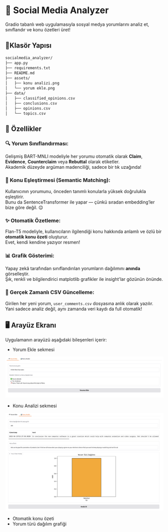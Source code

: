 # 🧠 Social Media Analyzer

Gradio tabanlı web uygulamasıyla sosyal medya yorumlarını analiz et, sınıflandır ve konu özetleri üret!

## 📂Klasör Yapısı

```
socialmedia_analyzer/
├── app.py
├── requirements.txt
├── README.md
├── assets/
│   ├── konu analizi.png
│   └── yorum ekle.png
├── data/
│   ├── classified_opinions.csv
│   ├── conclusions.csv
│   ├── opinions.csv
│   └── topics.csv
```

## 🚀 Özellikler

### 🔍 Yorum Sınıflandırması:
  Gelişmiş BART-MNLI modeliyle her yorumu otomatik olarak **Claim**, **Evidence**, **Counterclaim** veya **Rebuttal** olarak etiketler.  
  Akademik düzeyde argüman madenciliği, sadece bir tık uzağında!

### 🧠 Konu Eşleştirmesi (Semantic Matching):
  Kullanıcının yorumunu, önceden tanımlı konularla yüksek doğrulukla eşleştirir.  
  Bunu da SentenceTransformer ile yapar — çünkü sıradan embedding’ler bize göre değil. 😌

### ✨ Otomatik Özetleme:
  Flan-T5 modeliyle, kullanıcıların ilgilendiği konu hakkında anlamlı ve özlü bir **otomatik konu özeti** oluşturur.  
  Evet, kendi kendine yazıyor resmen!

### 📊 Grafik Gösterimi:
  Yapay zekâ tarafından sınıflandırılan yorumların dağılımını **anında** görselleştir.  
  Şık, renkli ve bilgilendirici matplotlib grafikler ile insight'lar gözünün önünde.

### 💾 Gerçek Zamanlı CSV Güncelleme: 
  Girilen her yeni yorum, `user_comments.csv` dosyasına anlık olarak yazılır.  
  Yani sadece analiz değil, aynı zamanda veri kaydı da full otomatik!


## 🖥 Arayüz Ekranı

Uygulamanın arayüzü aşağıdaki bileşenleri içerir:

- Yorum Ekle sekmesi

![Yorum Ekle Ekranı](assets/yorum-ekle.png)
- Konu Analizi sekmesi

![Konu Analizi Ekranı](assets/konu-analizi.png)

- Otomatik konu özeti
- Yorum türü dağılım grafiği



